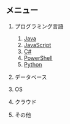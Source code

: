 ## メニュー

1. プログラミング言語

    1. [Java](./java/)
    2. [JavaScript](./javascript/)
    3. [C#](./csharp/)
    4. [PowerShell](./powershell/)
    5. [Python](./python/)

2. データベース
3. OS
4. クラウド
5. その他
